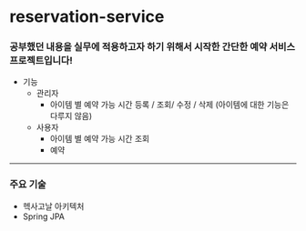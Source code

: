# reservation-service
### 공부했던 내용을 실무에 적용하고자 하기 위해서 시작한 간단한 예약 서비스 프로젝트입니다!
+ 기능
  + 관리자
    + 아이템 별 예약 가능 시간 등록 / 조회/ 수정 / 삭제 (아이템에 대한 기능은 다루지 않음)
  + 사용자
    + 아이템 별 예약 가능 시간 조회
    + 예약
    
-----------------
### 주요 기술
+ 헥사고날 아키텍처
+ Spring JPA

